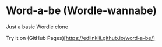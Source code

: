 # Word-a-be (Wordle-wannabe)

Just a basic Wordle clone

Try it on (GitHub Pages)[https://edlinkiii.github.io/word-a-be/]
